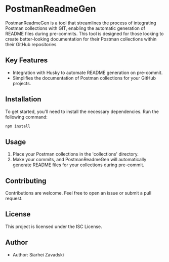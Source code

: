# PostmanReadmeGen

PostmanReadmeGen is a tool that streamlines the process of integrating Postman collections with GIT, enabling the automatic generation of README files during pre-commits. This tool is designed for those looking to create better-looking documentation for their Postman collections within their GitHub repositories

## Key Features

- Integration with Husky to automate README generation on pre-commit.
- Simplifies the documentation of Postman collections for your GitHub projects.

## Installation

To get started, you'll need to install the necessary dependencies. Run the following command:

```bash
npm install
```

## Usage

1. Place your Postman collections in the 'collections' directory.
2. Make your commits, and PostmanReadmeGen will automatically generate README files for your collections during pre-commit.

## Contributing

Contributions are welcome. Feel free to open an issue or submit a pull request.

## License

This project is licensed under the ISC License.

## Author

- Author: Siarhei Zavadski
